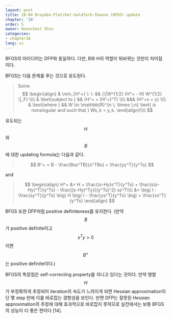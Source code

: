 ```yaml
---
layout: post
title: 18-04 Broyden-Fletcher-Goldfarb-Shanno (BFGS) update
chapter: '18'
order: 5
owner: Hooncheol Shin
categories:
- chapter18
lang: vi
---
```


BFGS의 아이디어는 DFP와 동일하다. 다만, B와 H의 역할이 뒤바뀌는 것만이 차이점이다.

BFGS는 다음 문제를 푸는 것으로 유도된다.

>Solve
>$$
>\begin{align}
>& \min_{H^+} \: \: && {\|W^{1/2} (H^+ - H) W^{1/2} \|_F} \\\\
>& \text{subject to } && {H^+ = (H^+)^T} \\\\
>&&& {H^+s = y}  \\\\
>& \text{where } && W \in \mathbb{R}^{n \; \times \;n} \text{ is nonsingular and such that } Ws_k = y_k.
>\end{align}\\\\
>$$

유도되는 $$H$$와 $$B$$ 에 대한 updating formula는 다음과 같다.

>$$
> B^+ = B - \frac{Bss^TB}{s^TBs} + \frac{yy^T}{y^Ts}
>$$

and

>$$
>\begin{align}
>H^+ &= H + \frac{(s-Hy)s^T}{y^Ts} + \frac{s(s-Hy)^T}{y^Ts} - \frac{(s-Hy)^Ty}{(y^Ts)^2} ss^T\\\\
> &= \big( I - \frac{sy^T}{y^Ts} \big) H \big( I - \frac{ys^T}{y^Ts} \big) + \frac{ss^T}{y^Ts} 
>\end{align}
>$$

BFGS 또한 DFP처럼 positive definiteness를 유지한다. (만약 $$B$$가 positive definite이고 $$s^Ty > 0$$이면 $$B^+$$는 positive definite이다.)

BFGS의 특장점은 self-correcting property를 지니고 있다는 것이다. 만약 행렬 $$H$$가 부정확하게 추정되어 iteration의 속도가 느려지게 되면 Hessian approximation이 단 몇 step 만에 이를 바로잡는 경향성을 보인다. 반면 DFP는 잘못된 Hessian approximation의 추정에 대해 효과적으로 바로잡지 못하므로 실전에서는 보통 BFGS의 성능이 더 좋은 편이다 [14].